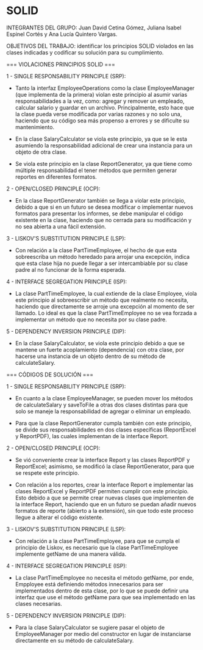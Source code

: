 # SOLID

INTEGRANTES DEL GRUPO: Juan David Cetina Gómez, Juliana Isabel Espinel Cortés y Ana Lucía Quintero Vargas.

OBJETIVOS DEL TRABAJO: identificar los principios SOLID violados en las clases indicadas y codificar su solución para su cumplimiento.


=== VIOLACIONES PRINCIPIOS SOLID ===


1 - SINGLE RESPONSABILITY PRINCIPLE (SRP):

+ Tanto la interfaz EmployeeOperations como la clase EmployeeManager (que implementa de la primera) violan este principio al asumir varias responsabilidades a la vez, como: agregar y remover un empleado, calcular salario y guardar en un archivo. Principalmente, esto hace que la clase pueda verse modificada por varias razones y no solo una, haciendo que su código sea más propenso a errores y se dificulte su mantenimiento.

+ En la clase SalaryCalculator se viola este principio, ya que se le esta asumiendo la responsabilidad adicional de crear una instancia para un objeto de otra clase.

+ Se viola este principio en la clase ReportGenerator, ya que tiene como múltiple responsabilidad el tener métodos que permiten generar reportes en diferentes formatos. 

2 - OPEN/CLOSED PRINCIPLE (OCP):

+ En la clase ReportGenerator también se llega a violar este principio, debido a que si en un futuro se desea modificar o implementar nuevos formatos para presentar los informes, se debe manipular el código existente en la clase, haciendo que no cerrada para su modificación y no sea abierta a una fácil extensión.

3 - LISKOV'S SUBSTITUTION PRINCIPLE (LSP):

+ Con relación a la clase PartTimeEmployee, el hecho de que esta sobreescriba un método heredado para arrojar una excepción, indica que esta clase hija no puede llegar a ser intercambiable por su clase padre al no funcionar de la forma esperada.

4 - INTERFACE SEGREGATION PRINCIPLE (ISP):

+ La clase PartTimeEmployee, la cual extiende de la clase Employee, viola este principio al sobreescribir un método que realmente no necesita, haciendo que directamente se arroje una excepción al momento de ser llamado. Lo ideal es que la clase PartTimeEmployee no se vea forzada a implementar un método que no necesita por su clase padre.

5 - DEPENDENCY INVERSION PRINCIPLE (DIP):

+ En la clase SalaryCalculator, se viola este principio debido a que se mantene un fuerte acoplamiento (dependencia) con otra clase, por hacerse una instancia de un objeto dentro de su método de calculateSalary.


=== CÓDIGOS DE SOLUCIÓN ===


1 - SINGLE RESPONSABILITY PRINCIPLE (SRP):

+ En cuanto a la clase EmployeeManager, se pueden mover los métodos de calculateSalary y saveToFile a otras dos clases distintas para que solo se maneje la responsabilidad de agregar o eliminar un empleado.

+ Para que la clase ReportGenerator cumpla también con este principio, se divide sus responsabilidades en dos clases específicas (ReportExcel y ReportPDF), las cuales implementan de la interface Report.

2 - OPEN/CLOSED PRINCIPLE (OCP):

+ Se vió conveniente crear la interface Report y las clases ReportPDF y ReportExcel; asimismo, se modificó la clase ReportGenerator, para que se respete este principio.

+ Con relación a los reportes, crear la interface Report e implementar las clases ReportExcel y ReportPDF permiten cumplir con este principio. Esto debido a que se permite crear nuevas clases que implementen de la interface Report, haciendo que en un futuro se puedan añadir nuevos formatos de reporte (abierto a la extensión), sin que todo este proceso llegue a alterar el código existente.
  
3 - LISKOV'S SUBSTITUTION PRINCIPLE (LSP):

+ Con relación a la clase PartTimeEmployee, para que se cumpla el principio de Liskov, es necesario que la clase PartTimeEmployee implemente getName de una manera válida.

4 - INTERFACE SEGREGATION PRINCIPLE (ISP):

+ La clase PartTimeEmployee no necesita el método getName, por ende, Empployee está definiendo métodos innecesarios para ser implementados dentro de esta clase, por lo que se puede definir una interfaz que use el método getName para que sea implementado en las clases necesarias.

5 - DEPENDENCY INVERSION PRINCIPLE (DIP):

+ Para la clase SalaryCalculator se sugiere pasar el objeto de EmployeeManager por medio del constructor en lugar de instanciarse directamente en su método de calculateSalary.